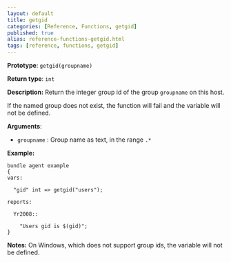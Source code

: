 ```yaml
---
layout: default
title: getgid
categories: [Reference, Functions, getgid]
published: true
alias: reference-functions-getgid.html
tags: [reference, functions, getgid]
---
```


**Prototype**: `getgid(groupname)`

**Return type**: `int`

**Description:** Return the integer group id of the group `groupname` on this 
host.

If the named group does not exist, the function will fail and the variable 
will not be defined. 

**Arguments**:

* `groupname` : Group name as text, in the range `.*`

**Example:**

```cf3
bundle agent example
{     
vars:

  "gid" int => getgid("users");

reports:

  Yr2008::

    "Users gid is $(gid)";
}
```

**Notes:**
On Windows, which does not support group ids, the variable will not be
defined.
